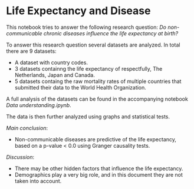 # Life Expectancy and Disease
This notebook tries to answer the following research question:
*Do non-communicable chronic diseases influence the life expectancy at birth?*

To answer this research question several datasets are analyzed. In total there are 9 datasets:
- A dataset with country codes.
- 3 datasets containng the life expectancy of respectfully, The Netherlands, Japan and Canada.
- 5 datasets containg the raw mortality rates of multiple countries that submitted their data to the World Health Organization.

A full analysis of the datasets can be found in the accompanying notebook *Data understanding.ipynb*.

The data is then further analyzed using graphs and statistical tests.

*Main conclusion*:<br>
- Non-communicable diseases are predictive of the life expectancy, based on a p-value < 0.0 using Granger causality tests.

*Discussion*:<br>
- There may be other hidden factors that influence the life expectancy.
- Demographics play a very big role, and in this document they are not taken into account.